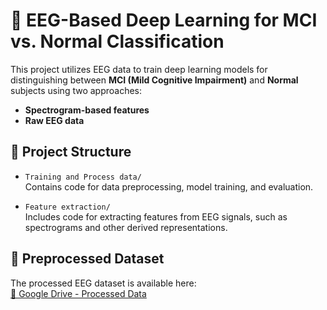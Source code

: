 # 🧠 EEG-Based Deep Learning for MCI vs. Normal Classification

This project utilizes EEG data to train deep learning models for distinguishing between **MCI (Mild Cognitive Impairment)** and **Normal** subjects using two approaches:

- **Spectrogram-based features**
- **Raw EEG data**

## 📁 Project Structure

- `Training and Process data/`  
  Contains code for data preprocessing, model training, and evaluation.

- `Feature extraction/`  
  Includes code for extracting features from EEG signals, such as spectrograms and other derived representations.

## 📂 Preprocessed Dataset

The processed EEG dataset is available here:  
[🔗 Google Drive - Processed Data](https://drive.google.com/drive/folders/1MhV70Q8xijPqXyDlA4gvCS-S1y5HyPeQ?usp=sharing)

